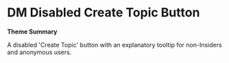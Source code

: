 # DM Disabled Create Topic Button

**Theme Summary**

A disabled 'Create Topic' button with an explanatory tooltip for non-Insiders and anonymous users.
